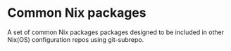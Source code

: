 # Common Nix packages

A set of common Nix packages packages designed to be included in other Nix(OS) configuration repos using git-subrepo.
